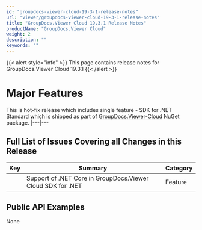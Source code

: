 ```yaml
---
id: "groupdocs-viewer-cloud-19-3-1-release-notes"
url: "viewer/groupdocs-viewer-cloud-19-3-1-release-notes"
title: "GroupDocs.Viewer Cloud 19.3.1 Release Notes"
productName: "GroupDocs.Viewer Cloud"
weight: 2
description: ""
keywords: ""
---
```


{{< alert style="info" >}}
This page contains release notes for GroupDocs.Viewer Cloud 19.3.1
{{< /alert >}}

# Major Features #

This is hot-fix release which includes single feature - SDK for .NET Standard which is shipped as part of [GroupDocs.Viewer-Cloud](https://www.nuget.org/packages/groupdocs.viewer-cloud) NuGet package.
|---|---

## Full List of Issues Covering all Changes in this Release ##

|Key|Summary|Category
|---|---|---
||Support of .NET Core in GroupDocs.Viewer Cloud SDK for .NET|Feature


## Public API Examples ##

None

